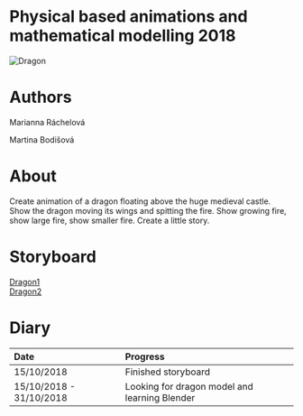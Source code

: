 # Physical based animations and mathematical modelling 2018

![Dragon](https://marianni.github.io/dragon/Fantasy-dragon-wallpaper.jpg")

# Authors

Marianna Ráchelová

Martina Bodišová

# About

Create animation of a dragon floating above the huge medieval castle. Show the dragon moving its
wings and spitting the fire. Show growing fire, show large fire, show smaller fire. Create a little story.

# Storyboard

<a href="https://marianni.github.io/dragon/1_dragon.pdf">Dragon1</a>
<br>
<a href="https://marianni.github.io/dragon/2_dragon.pdf">Dragon2</a>

# Diary

| Date                    | Progress                                     | 
|:------------------------|:---------------------------------------------|
| 15/10/2018              | Finished storyboard                          | 
| 15/10/2018 - 31/10/2018 | Looking for dragon model and learning Blender| 
